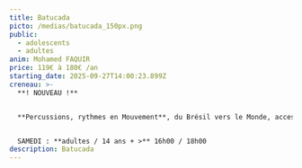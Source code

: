 ```yaml
---
title: Batucada
picto: /medias/batucada_150px.png
public:
  - adolescents
  - adultes
anim: Mohamed FAQUIR
price: 119€ à 180€ /an
starting_date: 2025-09-27T14:00:23.899Z
creneau: >-
  **! NOUVEAU !**


  **Percussions, rythmes en Mouvement**, du Brésil vers le Monde, accessible à toutes et tous.


  SAMEDI : **adultes / 14 ans + >** 16h00 / 18h00
description: Batucada
---
```

